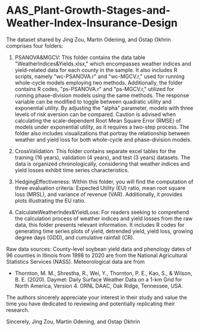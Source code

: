 # AAS_Plant-Growth-Stages-and-Weather-Index-Insurance-Design
The dataset shared by Jing Zou, Martin Odening, and Ostap Okhrin comprises four folders:

1. PSANOVA&MGCV: This folder contains the data table "WeatherIndices&Yields.xlsx," which encompasses weather indices and yield-related data for each county in the sample. It also includes R scripts, namely "wc-PSANOVA.r" and "wc-MGCV.r," used for running whole-cycle models employing two methods. Additionally, the folder contains R codes, "ps-PSANOVA.r" and "ps-MGCV.r," utilized for running phase-division models using the same methods. The response variable can be modified to toggle between quadratic utility and exponential utility. By adjusting the "alpha" parameter, models with three levels of risk aversion can be compared. Caution is advised when calculating the scale-dependent Root Mean Square Error (RMSE) of models under exponential utility, as it requires a two-step process. The folder also includes visualizations that portray the relationship between weather and yield loss for both whole-cycle and phase-division models.

2. CrossValidation: This folder contains separate excel tables for the training (16 years), validation (4 years), and test (3 years) datasets. The data is organized chronologically, considering that weather indices and yield losses exhibit time series characteristics.

3. HedgingEffectiveness: Within this folder, you will find the computation of three evaluation criteria: Expected Utility (EU) ratio, mean root square loss (MRSL), and variance of revenue (VAR). Additionally, it provides plots illustrating the EU ratio.

4. CalculateWeatherIndex&YieldLoss: For readers seeking to comprehend the calculation process of weather indices and yield losses from the raw data, this folder presents relevant information. It includes R codes for generating time series plots of yield, detrended yield, yield loss, growing degree days (GDD), and cumulative rainfall (CR).

Raw data sources:
County-level soybean yield data and phenology dates of 96 counties in Illinois from 1998 to 2020 are from the National Agricultural Statistics Services (NASS).
Meteorological data are from
- Thornton, M. M., Shrestha, R., Wei, Y., Thornton, P. E., Kao, S., & Wilson, B. E. (2020). Daymet: Daily Surface Weather Data on a 1-km Grid for North America, Version 4. ORNL DAAC, Oak Ridge, Tennessee, USA.

The authors sincerely appreciate your interest in their study and value the time you have dedicated to reviewing and potentially replicating their research.

Sincerely,
Jing Zou, Martin Odening, and Ostap Okhrin
